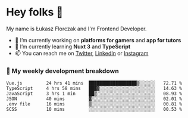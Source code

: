 # Hey folks 👋

My name is Łukasz Florczak and I'm Frontend Developer. 

- 🔭 I’m currently working on **platforms for gamers** and **app for tutors**
- 🌱 I’m currently learning **Nuxt 3** and **TypeScript**
- 📫 You can reach me on [Twitter](https://twitter.com/lukaszflorczak), [LinkedIn](https://pl.linkedin.com/in/lukasz-florczak) or [Instagram](https://instagram.com/lukaszflorczak)


### 🧮 My weekly development breakdown

<!--START_SECTION:waka-->

```text
Vue.js         24 hrs 41 mins  ██████████████████▒░░░░░░   72.71 %
TypeScript     4 hrs 58 mins   ███▓░░░░░░░░░░░░░░░░░░░░░   14.63 %
JavaScript     3 hrs 1 min     ██▒░░░░░░░░░░░░░░░░░░░░░░   08.93 %
JSON           40 mins         ▓░░░░░░░░░░░░░░░░░░░░░░░░   02.01 %
.env file      16 mins         ▒░░░░░░░░░░░░░░░░░░░░░░░░   00.81 %
SCSS           10 mins         ░░░░░░░░░░░░░░░░░░░░░░░░░   00.53 %
```

<!--END_SECTION:waka-->

<!--
**lukaszflorczak/lukaszflorczak** is a ✨ _special_ ✨ repository because its `README.md` (this file) appears on your GitHub profile.

Here are some ideas to get you started:

- 🔭 I’m currently working on ...
- 🌱 I’m currently learning ...
- 👯 I’m looking to collaborate on ...
- 🤔 I’m looking for help with ...
- 💬 Ask me about ...
- 📫 How to reach me: ...
- 😄 Pronouns: ...
- ⚡ Fun fact: ...
-->
